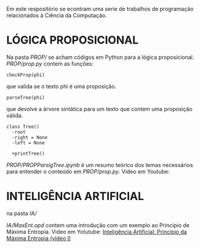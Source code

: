 Em este respositório se econtram uma serie de trabalhos de programação relacionados à Ciência da Computação.

# LÓGICA PROPOSICIONAL

Na pasta _PROP/_ se acham códigos em Python para a lógica proposicional.
_PROP/prop.py_ contem as funções:

```
checkProp(phi) 
```

que valida se o texto phi é uma proposição.

```
parseTree(phi)
```

que devolve a árvore sintática para um texto que contem uma proposição válida.

```
class Tree()
  -root
  -right = None
  -left = None

  +printTree()
```

_PROP/PROPParsigTree.ipynb_ é um resumo teórico dos temas necessários para entender o conteúdo em _PROP/prop.py_. 
Video em Youtube:

# INTELIGÊNCIA ARTIFICIAL

na pasta _IA/_

_IA/MaxEnt.opd_ contem uma introdução com um exemplo ao Princípio de Máxima Entropía.
Video em Yotutube: [Inteligência Artificial: Princípio da Máxima Entropia (video I)](https://youtu.be/YECj2D7DQig)


